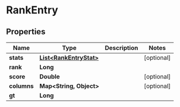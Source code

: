 

# RankEntry


## Properties

| Name | Type | Description | Notes |
|------------ | ------------- | ------------- | -------------|
|**stats** | [**List&lt;RankEntryStat&gt;**](RankEntryStat.md) |  |  [optional] |
|**rank** | **Long** |  |  |
|**score** | **Double** |  |  [optional] |
|**columns** | **Map&lt;String, Object&gt;** |  |  [optional] |
|**gt** | **Long** |  |  |




